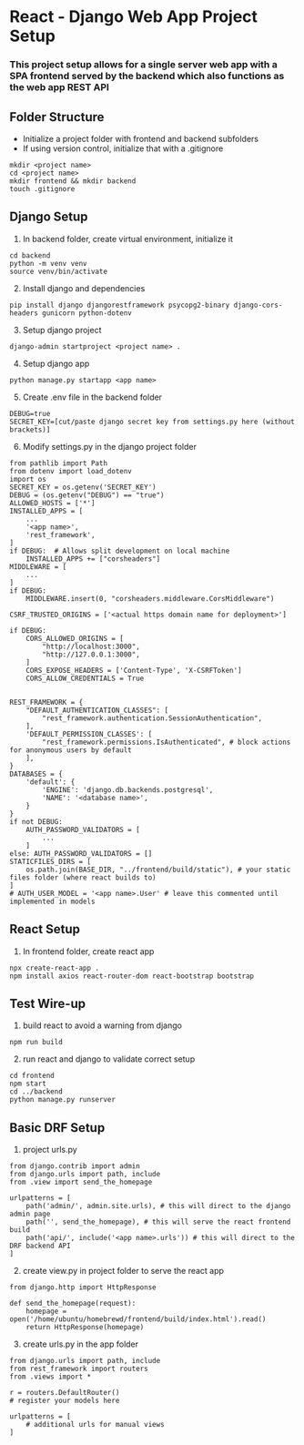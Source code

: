 # React - Django Web App Project Setup
### This project setup allows for a single server web app with a SPA frontend served by the backend which also functions as the web app REST API

## Folder Structure
- Initialize a project folder with frontend and backend subfolders
- If using version control, initialize that with a .gitignore 
~~~
mkdir <project name>
cd <project name>
mkdir frontend && mkdir backend
touch .gitignore
~~~

## Django Setup
1) In backend folder, create virtual environment, initialize it
~~~
cd backend
python -m venv venv
source venv/bin/activate
~~~
2) Install django and dependencies
~~~
pip install django djangorestframework psycopg2-binary django-cors-headers gunicorn python-dotenv
~~~
3) Setup django project
~~~
django-admin startproject <project name> .
~~~
4) Setup django app
~~~
python manage.py startapp <app name>
~~~
5) Create .env file in the backend folder
~~~
DEBUG=true
SECRET_KEY=[cut/paste django secret key from settings.py here (without brackets)]
~~~
6) Modify settings.py in the django project folder
~~~
from pathlib import Path
from dotenv import load_dotenv
import os
SECRET_KEY = os.getenv('SECRET_KEY')
DEBUG = (os.getenv("DEBUG") == "true")
ALLOWED_HOSTS = ['*']
INSTALLED_APPS = [
    ...
    '<app name>',
    'rest_framework',
]
if DEBUG:  # Allows split development on local machine
    INSTALLED_APPS += ["corsheaders"]
MIDDLEWARE = [
    ...
]
if DEBUG:
    MIDDLEWARE.insert(0, "corsheaders.middleware.CorsMiddleware")

CSRF_TRUSTED_ORIGINS = ['<actual https domain name for deployment>']

if DEBUG:
    CORS_ALLOWED_ORIGINS = [
        "http://localhost:3000",
        "http://127.0.0.1:3000",
    ]
    CORS_EXPOSE_HEADERS = ['Content-Type', 'X-CSRFToken']
    CORS_ALLOW_CREDENTIALS = True


REST_FRAMEWORK = { 
    "DEFAULT_AUTHENTICATION_CLASSES": [
        "rest_framework.authentication.SessionAuthentication",
    ],
    'DEFAULT_PERMISSION_CLASSES': [
        "rest_framework.permissions.IsAuthenticated", # block actions for anonymous users by default
    ],
}
DATABASES = {
    'default': {
        'ENGINE': 'django.db.backends.postgresql',
        'NAME': '<database name>',
    }
}
if not DEBUG:
    AUTH_PASSWORD_VALIDATORS = [
        ...
    ]
else: AUTH_PASSWORD_VALIDATORS = []
STATICFILES_DIRS = [
    os.path.join(BASE_DIR, "../frontend/build/static"), # your static files folder (where react builds to)
]
# AUTH_USER_MODEL = '<app name>.User' # leave this commented until implemented in models
~~~

## React Setup
1) In frontend folder, create react app
~~~
npx create-react-app .
npm install axios react-router-dom react-bootstrap bootstrap
~~~

## Test Wire-up
1) build react to avoid a warning from django 
~~~
npm run build
~~~
2) run react and django to validate correct setup
~~~
cd frontend
npm start
cd ../backend
python manage.py runserver
~~~

## Basic DRF Setup
1) project urls.py
~~~
from django.contrib import admin
from django.urls import path, include
from .view import send_the_homepage

urlpatterns = [
    path('admin/', admin.site.urls), # this will direct to the django admin page
    path('', send_the_homepage), # this will serve the react frontend build
    path('api/', include('<app name>.urls')) # this will direct to the DRF backend API
]
~~~
2) create view.py in project folder to serve the react app
~~~
from django.http import HttpResponse

def send_the_homepage(request):
    homepage = open('/home/ubuntu/homebrewd/frontend/build/index.html').read()
    return HttpResponse(homepage)
~~~
3) create urls.py in the app folder
~~~
from django.urls import path, include
from rest_framework import routers
from .views import *

r = routers.DefaultRouter()
# register your models here

urlpatterns = [
    # additional urls for manual views
]
~~~


